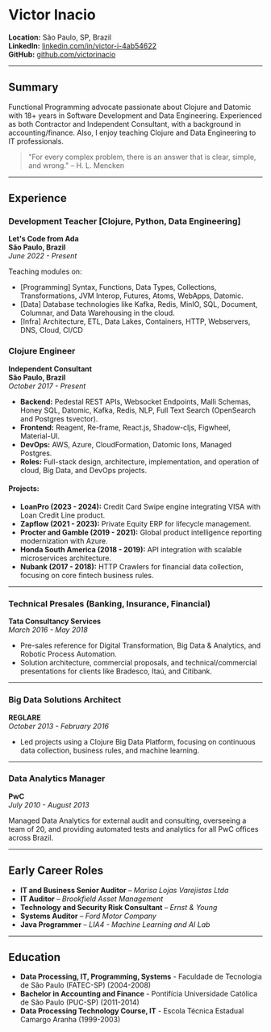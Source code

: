 # Victor Inacio

**Location:** São Paulo, SP, Brazil  
**LinkedIn:** [linkedin.com/in/victor-i-4ab54622](https://linkedin.com/in/victor-i-4ab54622)  
**GitHub:** [github.com/victorinacio](https://github.com/victorinacio)

---

## Summary

Functional Programming advocate passionate about Clojure and Datomic with 18+ years in Software Development and Data Engineering. Experienced as both Contractor and Independent Consultant, with a background in accounting/finance. Also, I enjoy teaching Clojure and Data Engineering to IT professionals.

> "For every complex problem, there is an answer that is clear, simple, and wrong." – H. L. Mencken

---

## Experience
  

### Development Teacher [Clojure, Python, Data Engineering]  
**Let's Code from Ada**  
**São Paulo, Brazil**  
*June 2022 - Present*

Teaching modules on:
- [Programming] Syntax, Functions, Data Types, Collections, Transformations, JVM Interop, Futures, Atoms, WebApps, Datomic.
- [Data] Database technologies like Kafka, Redis, MinIO, SQL, Document, Columnar, and Data Warehousing in the cloud.
- [Infra] Architecture, ETL, Data Lakes, Containers, HTTP, Webservers, DNS, Cloud, CI/CD

### Clojure Engineer  
**Independent Consultant**  
**São Paulo, Brazil**  
*October 2017 - Present*

- **Backend:** Pedestal REST APIs, Websocket Endpoints, Malli Schemas, Honey SQL, Datomic, Kafka, Redis, NLP, Full Text Search (OpenSearch and Postgres tsvector).
- **Frontend:** Reagent, Re-frame, React.js, Shadow-cljs, Figwheel, Material-UI.
- **DevOps:** AWS, Azure, CloudFormation, Datomic Ions, Managed Postgres.
- **Roles:** Full-stack design, architecture, implementation, and operation of cloud, Big Data, and DevOps projects.

#### Projects:
- **LoanPro (2023 - 2024):** Credit Card Swipe engine integrating VISA with Loan Credit Line product.
- **Zapflow (2021 - 2023):** Private Equity ERP for lifecycle management.
- **Procter and Gamble (2019 - 2021):** Global product intelligence reporting modernization with Azure.
- **Honda South America (2018 - 2019):** API integration with scalable microservices architecture.
- **Nubank (2017 - 2018):** HTTP Crawlers for financial data collection, focusing on core fintech business rules.


---

### Technical Presales (Banking, Insurance, Financial)  
**Tata Consultancy Services**  
*March 2016 - May 2018*

- Pre-sales reference for Digital Transformation, Big Data & Analytics, and Robotic Process Automation.
- Solution architecture, commercial proposals, and technical/commercial presentations for clients like Bradesco, Itaú, and Citibank.

---

### Big Data Solutions Architect  
**REGLARE**  
*October 2013 - February 2016*

- Led projects using a Clojure Big Data Platform, focusing on continuous data collection, business rules, and machine learning.

---

### Data Analytics Manager  
**PwC**  
*July 2010 - August 2013*

Managed Data Analytics for external audit and consulting, overseeing a team of 20, and providing automated tests and analytics for all PwC offices across Brazil.

---

## Early Career Roles

- **IT and Business Senior Auditor** – *Marisa Lojas Varejistas Ltda*  
- **IT Auditor** – *Brookfield Asset Management*  
- **Technology and Security Risk Consultant** – *Ernst & Young*  
- **Systems Auditor** – *Ford Motor Company*  
- **Java Programmer** – *LIA4 - Machine Learning and AI Lab*

---

## Education

- **Data Processing, IT, Programming, Systems** - Faculdade de Tecnologia de São Paulo (FATEC-SP) (2004-2008)
- **Bachelor in Accounting and Finance** - Pontifícia Universidade Católica de São Paulo (PUC-SP) (2011-2014)
- **Data Processing Technology Course, IT** - Escola Técnica Estadual Camargo Aranha (1999-2003)

